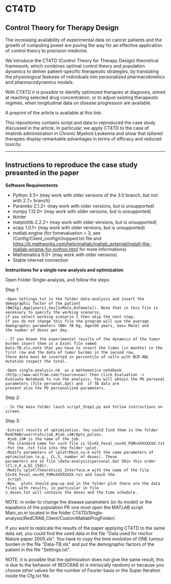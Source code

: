 # CT4TD
Control Theory for Therapy Design
----------------------------------

The increasing availability of experimental data on cancer patients and the growth of computing power are paving the way for an effective application of control theory to precision medicine.

We introduce the CT4TD (Control Theory for Therapy Design) theoretical framework, which combines optimal control theory and population dynamics to deliver patient-specific therapeutic strategies, by translating the physiological features of individuals into personalized pharmacokinetics and pharmacodynamics models. 

With CT4TD it is possible to identify optimized therapies at diagnosis, aimed at reaching selected drug concentration, or to adjust existing therapeutic regimes, when longitudinal data on disease progression are available.  

A preprint of the article is available at this link: 

This repositories contains script and data to reproduced the case study discussed in the article. 
In particular, we apply CT4TD to the case of Imatinib administration in Chronic Myeloid Leukemia and show that tailored therapies display remarkable advantages in terms of efficacy and reduced toxicity.

----------------------------------
Instructions to reproduce the case study presented in the paper
----------------------------------

**Software Requiremtents**

- Python 3.5+ (may work with older versions of the 3.0 branch, but not with 2.7+ branch)
- Paramiko 2.1.2+ (may work with older versions, but is unsupported)
- numpy 1.12.0+ (may work with older versions, but is unsupported)
- tkinter
- matplotlib 2.2.2+ (may work with older versions, but is unsupported)
- scipy 1.0.1+ (may work with older versions, but is unsupported)
-  matlab.engine (for fomevaluation = 3, see /Config/Client_config/chopped.txt file and https://it.mathworks.com/help/matlab/matlab_external/install-the-matlab-engine-for-python.html   for more informations)
- Mathematica 9.0+ (may work with older versions)
- Stable internet connection


**Instructions for a single new analysis and optimization** 

Open Folder Single-analysis, and follow the steps

Step 1:

	-Open Settings.txt in the folder data-analysis and insert the demographic factor of the patient
	(BW[kg],Age[years],Sex[1=Male,0=Female]). Note that in this file is necessary to specify the working scenario,
	if you select working scenario 1 then skip the next step.
	If you do not change this file the program will use the average demographic parameters (BW= 70 Kg, Age=50 years, Sex= Male) and
	the number of doses per day.
	
	- If you known the experimental results of the dynamics of the tumor burden insert them in a Excel file named 
	Data-TB.xls,note that you have to insert the times (in months) in the first row and the data of tumor burden in the second row,
	these data must be inserted in percentile of cells with BCR-ABL mutation respect the total.
	  
	-Open single-analysis.nb  as a mathematica notebook (http://www.wolfram.com/?source=nav) then click Evaluation ->
	Evaluate Notebook to run the analysis. You will obtain the PK personal parameters (file personal.dat) and  if TB data are 
	present also the PD personalized parameters.
Step 2:

	- In the main folder lauch script_Step2.py and follow instructions on screen.
Step 3:

	-Extract results of optimization. You could find them in the folder RedCRAB/userstats/job_#job_id#/Opti_pulses.
	 #job_id# is the name of the job.
	 The standard name for such file is SI=XX_Feval_no=XX_FOM=XXXXXXXX.txt
	-Put the .txt file into the folder \plot.
	-Modify parameters of \plot\Main_so.m with the same parameters of optimization (e.g., CL,V, number of doses). These     
	parameters are in file \data-analysis\personal.dat 50in this order (Cl,V,K_a,EC_{50}).
	-Modify \plot\Theoretical_Interface.m with the name of the file SI=XX_Feval_no=XX_FOM=XXXXXXXX.txt and lauch the 
	 script.
	-Now,  plots should pop-up and in the folder plot there are the data files with results, in particular in file  
	n_doses.txt will contains the doses and the time schedule.
	
	

NOTE: in order to change the disease parameters (or its model) or the equations of the population PK one must open the MATLAB script 
Main_so.m located in the folder CT4TD/Single-analysis/RedCRAB_Client/CustomMatlabProgFolder/.	
	
	
If you want to replicate the results of the paper applying CT4TD to the same data set, you could find the used data in the file "Data used for michor Nature paper 2005.xls". You have to copy the time evolution of ONE  tumour burden in the file "Data-TB.xls" and put the demographic factors of the patient in the file "Settings.txt".


NOTE: it is possible that the optimization does not give the same result, this is due to the behavior of REDCRAB (it is intrisically random) or because you choose other values for the number of Fourier basis or the Super Iteration  inside the Cfg.txt file.
